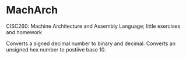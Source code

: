 # MachArch
CISC260: Machine Architecture and Assembly Language; little exercises and homework

Converts a signed decimal number to binary and decimal.
Converts an unsigned hex number to postiive base 10. 
